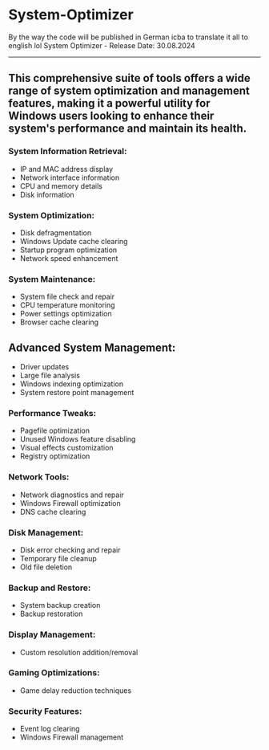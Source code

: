 # System-Optimizer
By the way the code will be published in German icba to translate it all to english lol
System Optimizer - Release Date: 30.08.2024

-----------------------------------------------------------------------------------------------------------------------------------------------------------------------------------------------------------------------------------------
This comprehensive suite of tools offers a wide range of system optimization and management features, making it a powerful utility for Windows users looking to enhance their system's performance and maintain its health.
-----------------------------------------------------------------------------------------------------------------------------------------------------------------------------------------------------------------------------------------

### System Information Retrieval:

  - IP and MAC address display
  - Network interface information
  - CPU and memory details
  - Disk information
### System Optimization:

  - Disk defragmentation
  - Windows Update cache clearing
  - Startup program optimization
  - Network speed enhancement
### System Maintenance:

  - System file check and repair
  - CPU temperature monitoring
  - Power settings optimization
  - Browser cache clearing
## Advanced System Management:

  - Driver updates
  - Large file analysis
  - Windows indexing optimization
  - System restore point management
### Performance Tweaks:

  - Pagefile optimization
  - Unused Windows feature disabling
  - Visual effects customization
  - Registry optimization
    
### Network Tools:

  - Network diagnostics and repair
  - Windows Firewall optimization
  - DNS cache clearing
    
### Disk Management:

  - Disk error checking and repair
  - Temporary file cleanup
  - Old file deletion
### Backup and Restore:

  - System backup creation
  - Backup restoration
### Display Management:

  - Custom resolution addition/removal
### Gaming Optimizations:

   - Game delay reduction techniques
### Security Features:

  - Event log clearing
  - Windows Firewall management
